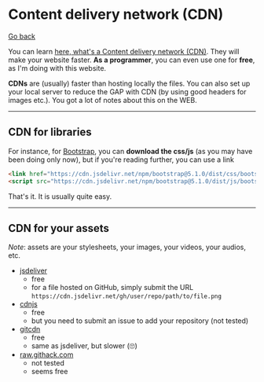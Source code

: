 # Content delivery network (CDN)

[Go back](../index.md#performance-and-best-practices)

You can learn [here, what's a Content delivery network (CDN)](https://www.keycdn.com/what-is-a-cdn). They will make your website faster. **As a programmer**, you can even use one for **free**, as I'm doing with this website.

**CDNs** are (usually) faster than hosting locally the files. You can also set up your local server to reduce the GAP with CDN (by using good headers for images etc.). You got a lot of notes about this on the WEB.

<hr class="sl">

## CDN for libraries

For instance, for [Bootstrap](https://getbootstrap.com/docs/5.1/getting-started/download/), you can **download the css/js** (as you may have been doing only now), but if you're reading further, you can use a link

```html
<link href="https://cdn.jsdelivr.net/npm/bootstrap@5.1.0/dist/css/bootstrap.min.css" rel="stylesheet" integrity="sha384-KyZXEAg3QhqLMpG8r+8fhAXLRk2vvoC2f3B09zVXn8CA5QIVfZOJ3BCsw2P0p/We" crossorigin="anonymous">
<script src="https://cdn.jsdelivr.net/npm/bootstrap@5.1.0/dist/js/bootstrap.bundle.min.js" integrity="sha384-U1DAWAznBHeqEIlVSCgzq+c9gqGAJn5c/t99JyeKa9xxaYpSvHU5awsuZVVFIhvj" crossorigin="anonymous"></script>
```

That's it. It is usually quite easy.

<hr class="sr">

## CDN for your assets

*Note*: assets are your stylesheets, your images, your videos, your audios, etc.

* [jsdeliver](https://www.jsdelivr.com/)
  * free
  * for a file hosted on GitHub, simply submit the URL `https://cdn.jsdelivr.net/gh/user/repo/path/to/file.png`
* [cdnjs](https://cdnjs.com/)
  * free
  * but you need to submit an issue to add your repository (not tested)
* [gitcdn](https://github.com/schme16/gitcdn.xyz)
  * free
  * same as jsdeliver, but slower (🙄)
* [raw.githack.com](https://raw.githack.com/)
  * not tested
  * seems free